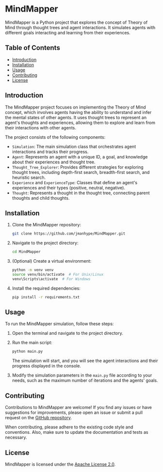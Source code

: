 # MindMapper

MindMapper is a Python project that explores the concept of Theory of Mind through thought trees and agent interactions. It simulates agents with different goals interacting and learning from their experiences.

## Table of Contents

- [Introduction](#introduction)
- [Installation](#installation)
- [Usage](#usage)
- [Contributing](#contributing)
- [License](#license)

## Introduction

The MindMapper project focuses on implementing the Theory of Mind concept, which involves agents having the ability to understand and infer the mental states of other agents. It uses thought trees to represent an agent's thoughts and experiences, allowing them to explore and learn from their interactions with other agents.

The project consists of the following components:

- `Simulation`: The main simulation class that orchestrates agent interactions and tracks their progress.
- `Agent`: Represents an agent with a unique ID, a goal, and knowledge about their experiences and thought tree.
- `Thought_Tree_Explorer`: Provides different strategies for exploring thought trees, including depth-first search, breadth-first search, and heuristic search.
- `Experience` and `ExperienceType`: Classes that define an agent's experiences and their types (positive, neutral, negative).
- `Thought`: Represents a thought in the thought tree, connecting parent thoughts and child thoughts.

## Installation

1. Clone the MindMapper repository:

   ```bash
   git clone https://github.com/jmanhype/MindMapper.git
   ```

2. Navigate to the project directory:

   ```bash
   cd MindMapper
   ```

3. (Optional) Create a virtual environment:

   ```bash
   python -m venv venv
   source venv/bin/activate  # For Unix/Linux
   venv\Scripts\activate  # For Windows
   ```

4. Install the required dependencies:

   ```bash
   pip install -r requirements.txt
   ```

## Usage

To run the MindMapper simulation, follow these steps:

1. Open the terminal and navigate to the project directory.

2. Run the main script:

   ```bash
   python main.py
   ```

   The simulation will start, and you will see the agent interactions and their progress displayed in the console.

3. Modify the simulation parameters in the `main.py` file according to your needs, such as the maximum number of iterations and the agents' goals.

## Contributing

Contributions to MindMapper are welcome! If you find any issues or have suggestions for improvements, please open an issue or submit a pull request on the [GitHub repository](https://github.com/jmanhype/MindMapper).

When contributing, please adhere to the existing code style and conventions. Also, make sure to update the documentation and tests as necessary.

## License

MindMapper is licensed under the [Apache License 2.0](LICENSE).
